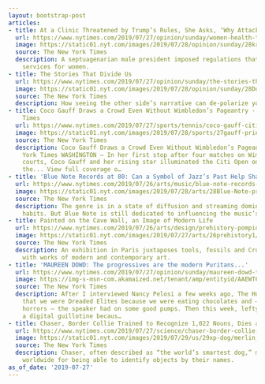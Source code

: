 ```yaml
---
layout: bootstrap-post
articles:
- title: At a Clinic Threatened by Trump’s Rules, She Asks, ‘Why Attack Women?’
  url: https://www.nytimes.com/2019/07/27/opinion/sunday/women-health-trump.html
  image: https://static01.nyt.com/images/2019/07/28/opinion/sunday/28kristof/28kristof-facebookJumbo.jpg
  source: The New York Times
  description: A septuagenarian male president imposed regulations that cut health
    services for women.
- title: The Stories That Divide Us
  url: https://www.nytimes.com/2019/07/27/opinion/sunday/the-stories-that-divide-us.html
  image: https://static01.nyt.com/images/2019/07/28/opinion/sunday/28Douthat/28Douthat-facebookJumbo.jpg
  source: The New York Times
  description: How seeing the other side’s narrative can de-polarize your mind.
- title: Coco Gauff Draws a Crowd Even Without Wimbledon’s Pageantry - The New York
    Times
  url: https://www.nytimes.com/2019/07/27/sports/tennis/coco-gauff-citi-open.html
  image: https://static01.nyt.com/images/2019/07/28/sports/27gauff-print/merlin_158545464_7f70fb8f-5f38-4c06-9224-10817837fd0e-facebookJumbo.jpg
  source: The New York Times
  description: Coco Gauff Draws a Crowd Even Without Wimbledon’s Pageantry The New
    York Times WASHINGTON — In her first stop after four matches on Wimbledon's biggest
    courts, Coco Gauff and her rising star illuminated the Citi Open on Saturday in
    the... View full coverage o…
- title: 'Blue Note Records at 80: Can a Symbol of Jazz’s Past Help Shape Its Future?'
  url: https://www.nytimes.com/2019/07/26/arts/music/blue-note-records-anniversary.html
  image: https://static01.nyt.com/images/2019/07/28/arts/28Blue-Note-promo/28Blue-Note-promo-facebookJumbo.jpg
  source: The New York Times
  description: The genre is in a state of diffusion and streaming dominates listening
    habits. But Blue Note is still dedicated to influencing the music’s path forward.
- title: Painted on the Cave Wall, an Image of Modern Life
  url: https://www.nytimes.com/2019/07/26/arts/design/prehistory-pompidou-center.html
  image: https://static01.nyt.com/images/2019/07/27/arts/26prehistory1/26prehistory1-facebookJumbo.jpg
  source: The New York Times
  description: An exhibition in Paris juxtaposes tools, fossils and Cro-Magnon skulls
    with works of modern and contemporary art.
- title: 'MAUREEN DOWD: The progressives are the modern Puritans...'
  url: https://www.nytimes.com/2019/07/27/opinion/sunday/maureen-dowd-trump-impeachment.html
  image: https://img-s-msn-com.akamaized.net/tenant/amp/entityid/AAEWT6k.img?h=315&w=600&m=6&q=60&o=t&l=f&f=jpg
  source: The New York Times
  description: After I interviewed Nancy Pelosi a few weeks ago, The HuffPost huffed
    that we were Dreaded Elites because we were eating chocolates and — horror of
    horrors — the speaker had on some good pumps. Then this week, lefty Twitter erected
    a digital guillotine becaus…
- title: Chaser, Border Collie Trained to Recognize 1,022 Nouns, Dies at 15
  url: https://www.nytimes.com/2019/07/27/science/chaser-border-collie-dies.html
  image: https://static01.nyt.com/images/2019/07/29/us/29xp-dog/merlin_158536206_275c75d1-1bf9-4658-acf0-dc97036c3dd0-facebookJumbo.jpg
  source: The New York Times
  description: Chaser, often described as “the world’s smartest dog,” made headlines
    worldwide for being able to identify objects by their names.
as_of_date: '2019-07-27'
---
```


